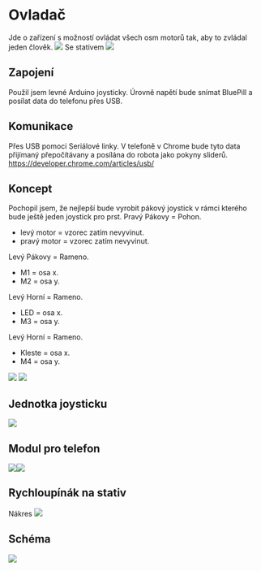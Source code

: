 # Ovladač
Jde o zařízení s možností ovládat všech osm motorů tak, aby to zvládal jeden člověk.
<img src = "fotky/ovladac_2_2_2023.jpg">
Se stativem
<img src = "fotky/ovladac_se_stativem.jpg">

## Zapojení
Použil jsem levné Arduino joysticky. Úrovně napětí bude snímat BluePill a posílat data do telefonu přes USB.

## Komunikace
Přes USB pomoci Seriálové linky. V telefoně v Chrome bude tyto data přijímaný přepočítávany a posílána do robota jako pokyny sliderů.
https://developer.chrome.com/articles/usb/

## Koncept
Pochopil jsem, že nejlepší bude vyrobit pákový joystick v rámci kterého bude ještě jeden joystick pro prst.
Pravý Pákovy = Pohon.
- levý motor = vzorec zatím nevyvinut.
- pravý motor = vzorec zatím nevyvinut.

Levý Pákovy = Rameno.
- M1 = osa x.
- M2 = osa y.

Levý Horní = Rameno.
- LED = osa x.
- M3 = osa y.

Levý Horní = Rameno.
- Kleste = osa x.
- M4 = osa y.
    
<img src = "fotky/koncept_ovladace.png">
<img src = "fotky/3.vzorec.png">

## Jednotka joysticku
<img src = "fotky/joystickova_jednotka.jpg">

## Modul pro telefon
<img src = "fotky/modul_pro_telefon_1.jpg"><img src = "fotky/modul_pro_telefon_2.jpg">


## Rychloupínák na stativ
Nákres
<img src = "fotky/rychloupinak_nacrtek.png">

## Schéma
<img src = "fotky/ovladac.png">


